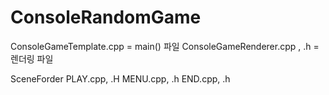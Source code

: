 # ConsoleRandomGame
ConsoleGameTemplate.cpp = main() 파일 
ConsoleGameRenderer.cpp , .h = 렌더링 파일 

SceneForder 
PLAY.cpp, .H
MENU.cpp, .h
END.cpp, .h

